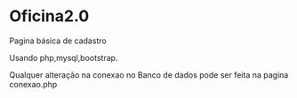 # Oficina2.0
Pagina básica de cadastro

Usando php,mysql,bootstrap.

Qualquer alteração na conexao no Banco de dados pode ser feita na pagina conexao.php
